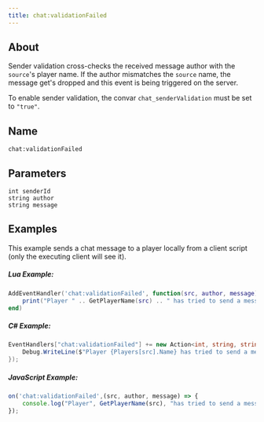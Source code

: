 ```yaml
---
title: chat:validationFailed
---
```


## About
Sender validation cross-checks the received message author with the 
`source`'s player name. If the author mismatches the `source` name,
the message get's dropped and this event is being triggered on the server.

To enable sender validation, the convar `chat_senderValidation` 
must be set to `"true"`.

## Name
```
chat:validationFailed
```

Parameters
----------

```
int senderId
string author
string message
```

Examples
--------

This example sends a chat message to a player locally from a client script (only the executing client will see it).

##### Lua Example:
```lua
AddEventHandler('chat:validationFailed', function(src, author, message)
    print("Player " .. GetPlayerName(src) .. " has tried to send a message as author " .. author)
end)
```

##### C\# Example:
```csharp
EventHandlers["chat:validationFailed"] += new Action<int, string, string>((src, author, message) => {
    Debug.WriteLine($"Player {Players[src].Name} has tried to send a message as author {author}");
});
```

##### JavaScript Example:
```javascript
on('chat:validationFailed',(src, author, message) => {
    console.log("Player", GetPlayerName(src), "has tried to send a message as author", author)
});
```
